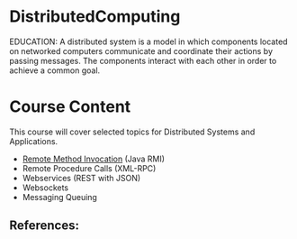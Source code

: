 # DistributedComputing
EDUCATION:  A distributed system is a model in which components located on networked computers communicate and coordinate their actions by passing messages. The components interact with each other in order to achieve a common goal.


# Course Content

This course will cover selected topics for Distributed Systems and Applications.

- [Remote Method Invocation](https://github.com/michaelulm/DistributedComputing/blob/master/Remote%20Method%20Invocation/README.md "Remote Method Invocation") (Java RMI)
- Remote Procedure Calls (XML-RPC)
- Webservices (REST with JSON)
- Websockets
- Messaging Queuing


References:
-------------------------------------------------------------------------------
